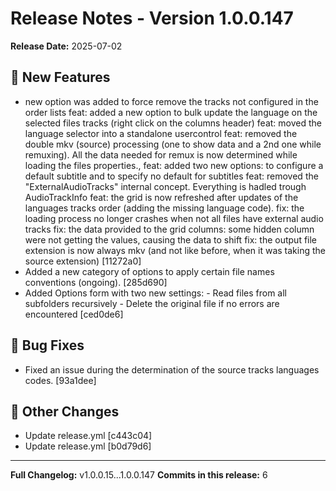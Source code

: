 ﻿# Release Notes - Version 1.0.0.147

**Release Date:** 2025-07-02

## 🚀 New Features
- new option was added to force remove the tracks not configured in the order lists feat: added a new option to bulk update the language on the selected files tracks (right click on the columns header) feat: moved the language selector into a standalone usercontrol feat: removed the double mkv (source) processing (one to show data and a 2nd one while remuxing). All the data needed for remux is now determined while loading the files properties., feat: added two new options: to configure a default subtitle and to specify no default for subtitles feat: removed the "ExternalAudioTracks" internal concept. Everything is hadled trough AudioTrackInfo feat: the grid is now refreshed after updates of the languages tracks order (adding the missing language code). fix: the loading process no longer crashes when not all files have external audio tracks fix: the data provided to the grid columns: some hidden column were not getting the values, causing the data to shift fix: the output file extension is now always mkv (and not like before, when it was taking the source extension) [11272a0]
- Added a new category of options to apply certain file names conventions (ongoing). [285d690]
- Added Options form with two new settings:  - Read files from all subfolders recursively  - Delete the original file if no errors are encountered [ced0de6]

## 🐛 Bug Fixes
- Fixed an issue during the determination of the source tracks languages codes. [93a1dee]

## 🔧 Other Changes
- Update release.yml [c443c04]
- Update release.yml [b0d79d6]

---
**Full Changelog:** v1.0.0.15...1.0.0.147
**Commits in this release:** 6
